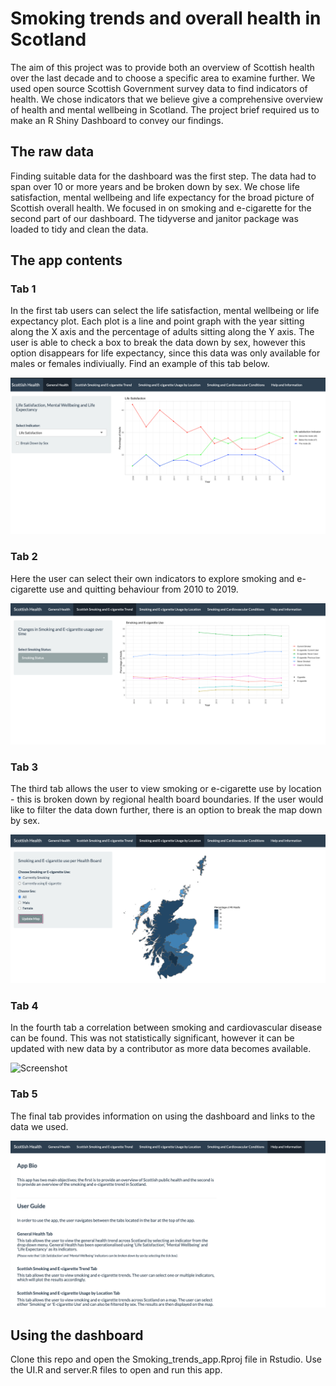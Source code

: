 # Smoking trends and overall health in Scotland 

The aim of this project was to provide both an overview of Scottish health over the last decade and to choose a specific area to examine further. 
We used open source Scottish Government survey data to find indicators of health. We chose indicators that we believe give a comprehensive overview of health and 
mental wellbeing in Scotland. The project brief required us to make an R Shiny Dashboard to convey our findings. 

## The raw data 

Finding suitable data for the dashboard was the first step. The data had to span over 10 or more years and be broken down by sex. We chose life satisfaction, 
mental wellbeing and life expectancy for the broad picture of Scottish overall health. We focused in on smoking and e-cigarette for the second part of our 
dashboard. The tidyverse and janitor package was loaded to tidy and clean the data. 

## The app contents 

### Tab 1 

In the first tab users can select the life satisfaction, mental wellbeing or life expectancy plot. Each plot is a line and point graph with the year 
sitting along the X axis and the percentage of adults sitting along the Y axis. The user is able to check a box to break the data down by sex, 
however this option disappears for life expectancy, since this data was only available for males or females indiviually. Find an example of this 
tab below. 

![Screenshot](images/first_tab.png) 

### Tab 2 

Here the user can select their own indicators to explore smoking and e-cigarette use and quitting behaviour from 2010 to 2019. 

![Screenshot](images/second_tab.png) 

### Tab 3 

The third tab allows the user to view smoking or e-cigarette use by location - this is broken down by regional health board boundaries. If the user would like to 
filter the data down further, there is an option to break the map down by sex. 

![Screenshot](images/third_tab.png) 

### Tab 4 

In the fourth tab a correlation between smoking and cardiovascular disease can be found. This was not statistically significant, however it can be 
updated with new data by a contributor as more data becomes available. 

![Screenshot](images/fourth_tab/png) 

### Tab 5 

The final tab provides information on using the dashboard and links to the data we used. 

![Screenshot](images/fifth_tab.png) 

## Using the dashboard 

Clone this repo and open the Smoking_trends_app.Rproj file in Rstudio. Use the UI.R and server.R files to open and run this app. 


